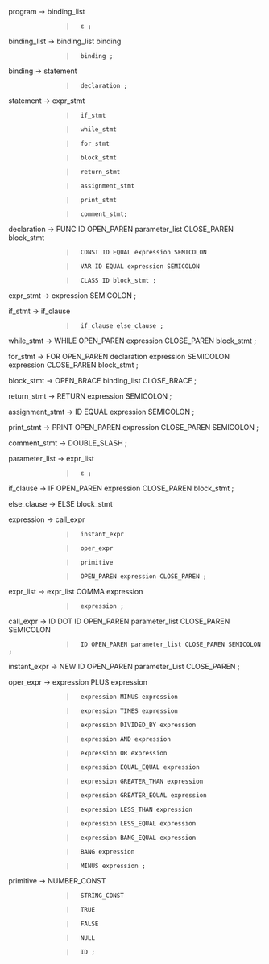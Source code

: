 program             →   binding_list

                    |   ε ;


binding_list        →   binding_list binding

                    |   binding ;


binding             →   statement

                    |   declaration ;


statement           →   expr_stmt

                    |   if_stmt

                    |   while_stmt

                    |   for_stmt

                    |   block_stmt

                    |   return_stmt

                    |   assignment_stmt 

                    |   print_stmt 

                    |   comment_stmt;


declaration         →   FUNC ID OPEN_PAREN parameter_list CLOSE_PAREN block_stmt

                    |   CONST ID EQUAL expression SEMICOLON

                    |   VAR ID EQUAL expression SEMICOLON

                    |   CLASS ID block_stmt ;


expr_stmt           →   expression SEMICOLON ;


if_stmt             →   if_clause

                    |   if_clause else_clause ;


while_stmt          →   WHILE OPEN_PAREN expression CLOSE_PAREN block_stmt ;


for_stmt            →   FOR OPEN_PAREN declaration expression SEMICOLON expression CLOSE_PAREN block_stmt ;


block_stmt          →   OPEN_BRACE binding_list CLOSE_BRACE ;


return_stmt         →   RETURN expression SEMICOLON ;


assignment_stmt     →   ID EQUAL expression SEMICOLON ;


print_stmt          →   PRINT OPEN_PAREN expression CLOSE_PAREN SEMICOLON ;


comment_stmt        →   DOUBLE_SLASH ;


parameter_list      →   expr_list

                    |   ε ;


if_clause           →   IF OPEN_PAREN expression CLOSE_PAREN block_stmt ;


else_clause         →  ELSE block_stmt


expression          →   call_expr

                    |   instant_expr

                    |   oper_expr

                    |   primitive 

                    |   OPEN_PAREN expression CLOSE_PAREN ;


expr_list           →   expr_list COMMA expression

                    |   expression ;


call_expr           →   ID DOT ID OPEN_PAREN parameter_list CLOSE_PAREN SEMICOLON

                    |   ID OPEN_PAREN parameter_list CLOSE_PAREN SEMICOLON ;


instant_expr        →   NEW ID OPEN_PAREN parameter_List CLOSE_PAREN ;


oper_expr           →   expression PLUS expression

                    |   expression MINUS expression

                    |   expression TIMES expression

                    |   expression DIVIDED_BY expression

                    |   expression AND expression

                    |   expression OR expression

                    |   expression EQUAL_EQUAL expression

                    |   expression GREATER_THAN expression

                    |   expression GREATER_EQUAL expression

                    |   expression LESS_THAN expression

                    |   expression LESS_EQUAL expression

                    |   expression BANG_EQUAL expression

                    |   BANG expression

                    |   MINUS expression ;


primitive           →   NUMBER_CONST

                    |   STRING_CONST

                    |   TRUE

                    |   FALSE

                    |   NULL

                    |   ID ;